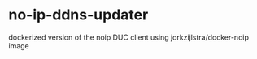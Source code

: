 # no-ip-ddns-updater

dockerized version of the noip DUC client using jorkzijlstra/docker-noip image
